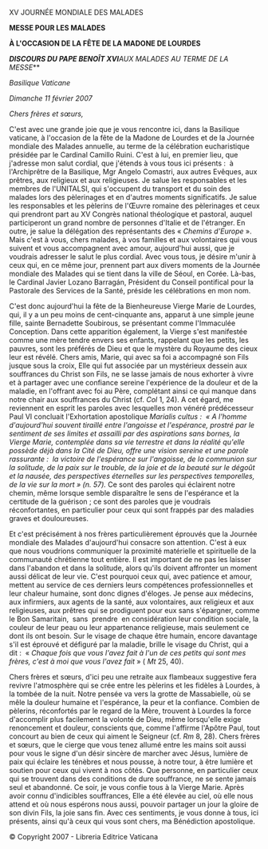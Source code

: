XV JOURNÉE MONDIALE DES MALADES

**MESSE POUR LES MALADES**

**À L'OCCASION DE LA FÊTE DE LA MADONE DE LOURDES**

***DISCOURS DU PAPE BENOÎT XVI**AUX MALADES AU TERME DE LA MESSE***

*Basilique Vaticane*

*Dimanche 11 février 2007*

*Chers frères et sœurs,*

C'est avec une grande joie que je vous rencontre ici, dans la Basilique vaticane, à l'occasion de la fête de la Madone de Lourdes et de la Journée mondiale des Malades annuelle, au terme de la célébration eucharistique présidée par le Cardinal Camillo Ruini. C'est à lui, en premier lieu, que j'adresse mon salut cordial, que j'étends à vous tous ici présents :  à l'Archiprêtre de la Basilique, Mgr Angelo Comastri, aux autres Evêques, aux prêtres, aux religieux et aux religieuses. Je salue les responsables et les membres de l'UNITALSI, qui s'occupent du transport et du soin des malades lors des pèlerinages et en d'autres moments significatifs. Je salue les responsables et les pèlerins de l'Œuvre romaine des pèlerinages et ceux qui prendront part au XV Congrès national théologique et pastoral, auquel participeront un grand nombre de personnes d'Italie et de l'étranger. En outre, je salue la délégation des représentants des « *Chemins d'Europe* ». Mais c'est à vous, chers malades, à vos familles et aux volontaires qui vous suivent et vous accompagnent avec amour, aujourd'hui aussi, que je voudrais adresser le salut le plus cordial. Avec vous tous, je désire m'unir à ceux qui, en ce même jour, prennent part aux divers moments de la Journée mondiale des Malades qui se tient dans la ville de Séoul, en Corée. Là-bas, le Cardinal Javier Lozano Barragán, Président du Conseil pontifical pour la Pastorale des Services de la Santé, préside les célébrations en mon nom.

C'est donc aujourd'hui la fête de la Bienheureuse Vierge Marie de Lourdes, qui, il y a un peu moins de cent-cinquante ans, apparut à une simple jeune fille, sainte Bernadette Soubirous, se présentant comme l'Immaculée Conception. Dans cette apparition également, la Vierge s'est manifestée comme une mère tendre envers ses enfants, rappelant que les petits, les pauvres, sont les préférés de Dieu et que le mystère du Royaume des cieux leur est révélé. Chers amis, Marie, qui avec sa foi a accompagné son Fils jusque sous la croix, Elle qui fut associée par un mystérieux dessein aux souffrances du Christ son Fils, ne se lasse jamais de nous exhorter à vivre et à partager avec une confiance sereine l'expérience de la douleur et de la maladie, en l'offrant avec foi au Père, complétant ainsi ce qui manque dans notre chair aux souffrances du Christ (cf. *Col* 1, 24). A cet égard, me reviennent en esprit les paroles avec lesquelles mon vénéré prédécesseur Paul VI concluait l'Exhortation apostolique *Marialis cultus :  « *A l'homme d'aujourd'hui souvent tiraillé entre l'angoisse et l'espérance, prostré par le sentiment de ses limites et assailli par des aspirations sans bornes, la Vierge Marie, contemplée dans sa vie terrestre et dans la réalité qu'elle possède déjà dans la Cité de Dieu, offre une vision sereine et une parole rassurante :  la victoire de l'espérance sur l'angoisse, de la communion sur la solitude, de la paix sur le trouble, de la joie et de la beauté sur le dégoût et la nausée, des perspectives éternelles sur les perspectives temporelles, de la vie sur la mort* » (n. 57).* Ce sont des paroles qui éclairent notre chemin, même lorsque semble disparaître le sens de l'espérance et la certitude de la guérison ; ce sont des paroles que je voudrais réconfortantes, en particulier pour ceux qui sont frappés par des maladies graves et douloureuses.

Et c'est précisément à nos frères particulièrement éprouvés que la Journée mondiale des Malades d'aujourd'hui consacre son attention. C'est à eux que nous voudrions communiquer la proximité matérielle et spirituelle de la communauté chrétienne tout entière. Il est important de ne pas les laisser dans l'abandon et dans la solitude, alors qu'ils doivent affronter un moment aussi délicat de leur vie. C'est pourquoi ceux qui, avec patience et amour, mettent au service de ces derniers leurs compétences professionnelles et leur chaleur humaine, sont donc dignes d'éloges. Je pense aux médecins, aux infirmiers, aux agents de la santé, aux volontaires, aux religieux et aux religieuses, aux prêtres qui se prodiguent pour eux sans s'épargner, comme le Bon Samaritain,  sans  prendre  en considération leur condition sociale, la couleur de leur peau ou leur appartenance religieuse, mais seulement ce dont ils ont besoin. Sur le visage de chaque être humain, encore davantage s'il est éprouvé et défiguré par la maladie, brille le visage du Christ, qui a dit :  « *Chaque fois que vous l'avez fait à l'un de ces petits qui sont mes frères, c'est à moi que vous l'avez fait* » ( *Mt* 25, 40).

Chers frères et sœurs, d'ici peu une retraite aux flambeaux suggestive fera revivre l'atmosphère qui se crée entre les pèlerins et les fidèles à Lourdes, à la tombée de la nuit. Notre pensée va vers la grotte de Massabielle, où se mêle la douleur humaine et l'espérance, la peur et la confiance. Combien de pèlerins, réconfortés par le regard de la Mère, trouvent à Lourdes la force d'accomplir plus facilement la volonté de Dieu, même lorsqu'elle exige renoncement et douleur, conscients que, comme l'affirme l'Apôtre Paul, tout concourt au bien de ceux qui aiment le Seigneur (cf. *Rm* 8, 28). Chers frères et sœurs, que le cierge que vous tenez allumé entre les mains soit aussi pour vous le signe d'un désir sincère de marcher avec Jésus, lumière de paix qui éclaire les ténèbres et nous pousse, à notre tour, à être lumière et soutien pour ceux qui vivent à nos côtés. Que personne, en particulier ceux qui se trouvent dans des conditions de dure souffrance, ne se sente jamais seul et abandonné. Ce soir, je vous confie tous à la Vierge Marie. Après avoir connu d'indicibles souffrances, Elle a été élevée au ciel, où elle nous attend et où nous espérons nous aussi, pouvoir partager un jour la gloire de son divin Fils, la joie sans fin. Avec ces sentiments, je vous donne à tous, ici présents, ainsi qu'à ceux qui vous sont chers, ma Bénédiction apostolique.

© Copyright 2007 - Libreria Editrice Vaticana